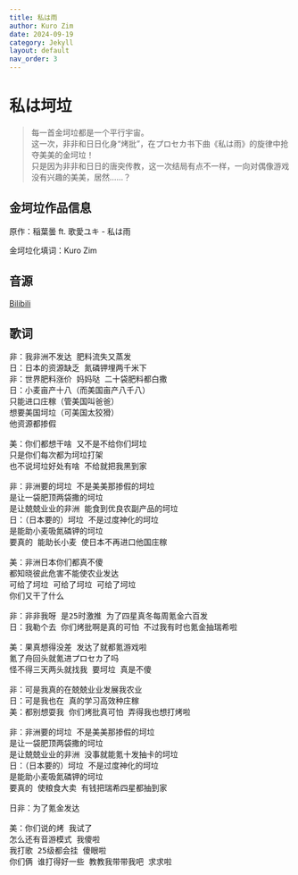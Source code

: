```yaml
---
title: 私は雨
author: Kuro Zim
date: 2024-09-19
category: Jekyll
layout: default
nav_order: 3
---
```


# 私は坷垃

> 每一首金坷垃都是一个平行宇宙。<br>这一次，非非和日日化身“烤批”，在プロセカ书下曲《私は雨》的旋律中抢夺美美的金坷垃！<br>只是因为非非和日日的唐突传教，这一次结局有点不一样，一向对偶像游戏没有兴趣的美美，居然……？<br>

## 金坷垃作品信息

原作：稲葉曇 ft. 歌愛ユキ - 私は雨

金坷垃化填词：Kuro Zim

## 音源

[Bilibili](https://www.bilibili.com/video/BV1SHt7efErx)

## 歌词

<pre>
非：我非洲不发达 肥料流失又蒸发
日：日本的资源缺乏 氮磷钾埋两千米下
非：世界肥料涨价 妈妈哒 二十袋肥料都白撒
日：小麦亩产十八（而美国亩产八千八）
只能进口庄稼（管美国叫爸爸）
想要美国坷垃（可美国太狡猾）
他资源都掺假

美：你们都想干啥 又不是不给你们坷垃
只是你们每次都为坷垃打架
也不说坷垃好处有啥 不给就把我黑到家

非：非洲要的坷垃 不是美美那掺假的坷垃
是让一袋肥顶两袋撒的坷垃
是让兢兢业业的非洲 能食到优良农副产品的坷垃
日：（日本要的）坷垃 不是过度神化的坷垃
是能助小麦吸氮磷钾的坷垃
要真的 能助长小麦 使日本不再进口他国庄稼

美：非洲日本你们都真不傻
都知晓彼此危害不能使农业发达
可给了坷垃 可给了坷垃 可给了坷垃
你们又干了什么

非：非非我呀 是25时激推 为了四星真冬每周氪金六百发
日：我勒个去 你们烤批啊是真的可怕 不过我有时也氪金抽瑞希啦

美：果真想得没差 发达了就都氪游戏啦
氪了舟回头就氪进プロセカ了吗
怪不得三天两头就找我 要坷垃 真是不傻

非：可是我真的在兢兢业业发展我农业
日：可是我也在 真的学习高效种庄稼
美：都别想耍我 你们烤批真可怕 弄得我也想打烤啦

非：非洲要的坷垃 不是美美那掺假的坷垃
是让一袋肥顶两袋撒的坷垃
是让兢兢业业的非洲 没事就能氪十发抽卡的坷垃
日：（日本要的）坷垃 不是过度神化的坷垃
是能助小麦吸氮磷钾的坷垃
要真的 使粮食大卖 有钱把瑞希四星都抽到家

日非：为了氪金发达

美：你们说的烤 我试了
怎么还有音游模式 我傻啦
我打歌 25级都会挂 傻眼啦
你们俩 谁打得好一些 教教我带带我吧 求求啦</pre>
